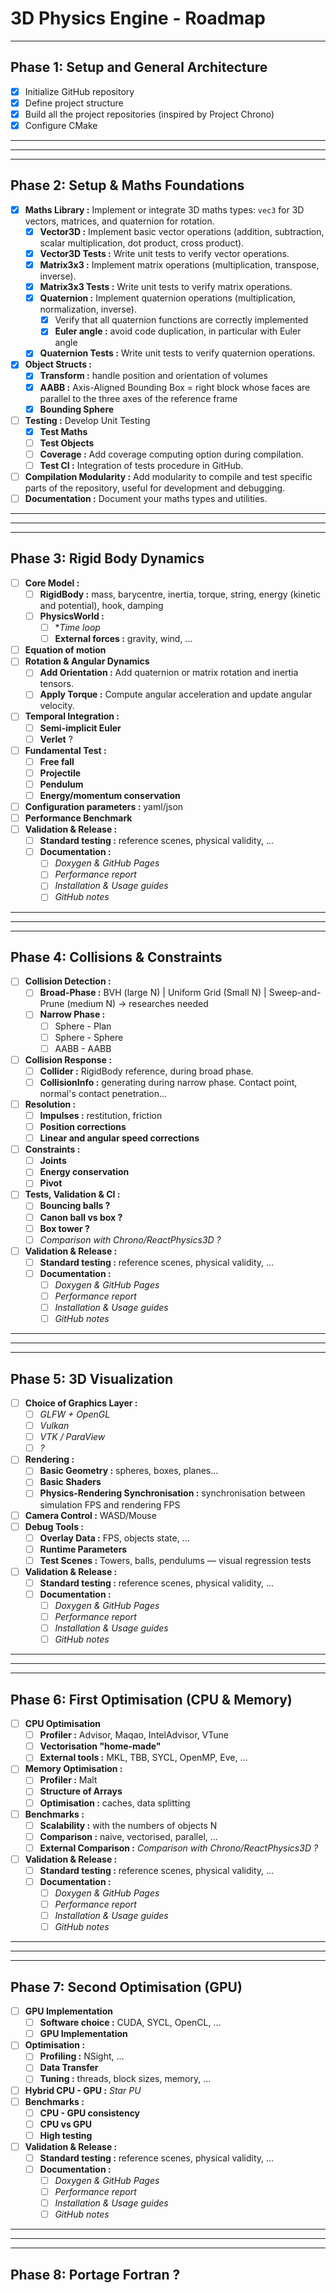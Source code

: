 # 3D Physics Engine - Roadmap

---

## Phase 1: Setup and General Architecture

- [x] Initialize GitHub repository
- [x] Define project structure
- [x] Build all the project repositories (inspired by Project Chrono)
- [x] Configure CMake

-----------------------------------------------------------------------------------------------------------
-----------------------------------------------------------------------------------------------------------
-----------------------------------------------------------------------------------------------------------

## Phase 2: Setup & Maths Foundations  

- [x] **Maths Library :** Implement or integrate 3D maths types: `vec3` for 3D vectors, matrices, and quaternion for rotation.  
  - [x] **Vector3D :** Implement basic vector operations (addition, subtraction, scalar multiplication, dot product, cross product).
  - [x] **Vector3D Tests :** Write unit tests to verify vector operations.
  - [x] **Matrix3x3 :** Implement matrix operations (multiplication, transpose, inverse).
  - [x] **Matrix3x3 Tests :** Write unit tests to verify matrix operations.
  - [x] **Quaternion :** Implement quaternion operations (multiplication, normalization, inverse).
    - [x] Verify that all quaternion functions are correctly implemented
    - [x] **Euler angle :** avoid code duplication, in particular with Euler angle
  - [x] **Quaternion Tests :** Write unit tests to verify quaternion operations.
- [x] **Object Structs :**
  - [x] **Transform :** handle position and orientation of volumes
  - [x] **AABB :** Axis-Aligned Bounding Box = right block whose faces are parallel to the three axes of the reference frame
  - [x] **Bounding Sphere**
- [ ] **Testing :** Develop Unit Testing
  - [x] **Test Maths**
  - [ ] **Test Objects**
  - [ ] **Coverage :** Add coverage computing option during compilation.
  - [ ] **Test CI :** Integration of tests procedure in GitHub.
- [ ] **Compilation Modularity :** Add modularity to compile and test specific parts of the repository, useful for development and debugging.
- [ ] **Documentation :** Document your maths types and utilities.

-----------------------------------------------------------------------------------------------------------
-----------------------------------------------------------------------------------------------------------
-----------------------------------------------------------------------------------------------------------

## Phase 3: Rigid Body Dynamics
- [ ] **Core Model :**
  - [ ] **RigidBody :** mass, barycentre, inertia, torque, string, energy (kinetic and potential), hook, damping
  - [ ] **PhysicsWorld :** 
    - [ ] **Time loop* 
    - [ ] **External forces :** gravity, wind, ...
- [ ] **Equation of motion**
- [ ] **Rotation & Angular Dynamics** 
  - [ ] **Add Orientation :** Add quaternion or matrix rotation and inertia tensors.  
  - [ ] **Apply Torque :** Compute angular acceleration and update angular velocity.  
- [ ] **Temporal Integration :** 
  - [ ] **Semi-implicit Euler**
  - [ ] **Verlet** ?
- [ ] **Fundamental Test :** 
  - [ ] **Free fall**
  - [ ] **Projectile**
  - [ ] **Pendulum**
  - [ ] **Energy/momentum conservation**
- [ ] **Configuration parameters :** yaml/json
- [ ] **Performance Benchmark**
- [ ] **Validation & Release :**
  - [ ] **Standard testing :** reference scenes, physical validity, ...
  - [ ] **Documentation :**
    - [ ] *Doxygen & GitHub Pages*
    - [ ] *Performance report*
    - [ ] *Installation & Usage guides*
    - [ ] *GitHub notes*

-----------------------------------------------------------------------------------------------------------
-----------------------------------------------------------------------------------------------------------
-----------------------------------------------------------------------------------------------------------

## Phase 4: Collisions & Constraints
 - [ ] **Collision Detection :**
   - [ ] **Broad-Phase :** BVH (large N) | Uniform Grid (Small N) | Sweep-and-Prune (medium N) -> researches needed
   - [ ] **Narrow Phase :**
     - [ ] Sphere - Plan
     - [ ] Sphere - Sphere
     - [ ] AABB - AABB
 - [ ] **Collision Response :**
   - [ ] **Collider :** RigidBody reference, during broad phase. 
   - [ ] **CollisionInfo :** generating during narrow phase. Contact point, normal's contact penetration...
 - [ ] **Resolution :**
   - [ ] **Impulses :** restitution, friction
   - [ ] **Position corrections**
   - [ ] **Linear and angular speed corrections**
 - [ ] **Constraints :**
   - [ ] **Joints**
   - [ ] **Energy conservation**
   - [ ] **Pivot**
 - [ ] **Tests, Validation & CI :**
   - [ ] **Bouncing balls ?**
   - [ ] **Canon ball vs box ?**
   - [ ] **Box tower ?**
   - [ ] **Comparison with Chrono/ReactPhysics3D* ?*
- [ ] **Validation & Release :**
  - [ ] **Standard testing :** reference scenes, physical validity, ...
  - [ ] **Documentation :**
    - [ ] *Doxygen & GitHub Pages*
    - [ ] *Performance report*
    - [ ] *Installation & Usage guides*
    - [ ] *GitHub notes*

-----------------------------------------------------------------------------------------------------------
-----------------------------------------------------------------------------------------------------------
-----------------------------------------------------------------------------------------------------------

## Phase 5: 3D Visualization
 - [ ] **Choice of Graphics Layer :**
   - [ ] *GLFW + OpenGL*
   - [ ] *Vulkan*
   - [ ] *VTK / ParaView*
   - [ ] *?*
 - [ ] **Rendering :**
   - [ ] **Basic Geometry :** spheres, boxes, planes...
   - [ ] **Basic Shaders**
   - [ ] **Physics-Rendering Synchronisation :** synchronisation between simulation FPS and rendering FPS
 - [ ] **Camera Control :** WASD/Mouse
 - [ ] **Debug Tools :**
   - [ ] **Overlay Data :** FPS, objects state, ...
   - [ ] **Runtime Parameters**
   - [ ] **Test Scenes :** Towers, balls, pendulums — visual regression tests
- [ ] **Validation & Release :**
  - [ ] **Standard testing :** reference scenes, physical validity, ...
  - [ ] **Documentation :**
    - [ ] *Doxygen & GitHub Pages*
    - [ ] *Performance report*
    - [ ] *Installation & Usage guides*
    - [ ] *GitHub notes*

-----------------------------------------------------------------------------------------------------------
-----------------------------------------------------------------------------------------------------------
-----------------------------------------------------------------------------------------------------------

## Phase 6: First Optimisation (CPU & Memory)
 - [ ] **CPU Optimisation**
   - [ ] **Profiler :** Advisor, Maqao, IntelAdvisor, VTune
   - [ ] **Vectorisation "home-made"**
   - [ ] **External tools :** MKL, TBB, SYCL, OpenMP, Eve, ...
 - [ ] **Memory Optimisation :**
   - [ ] **Profiler :** Malt    
   - [ ] **Structure of Arrays**
   - [ ] **Optimisation :** caches, data splitting
 - [ ] **Benchmarks :**
   - [ ] **Scalability :** with the numbers of objects N
   - [ ] **Comparison :** naive, vectorised, parallel, ...
   - [ ] **External Comparison :** **Comparison with Chrono/ReactPhysics3D* ?*
- [ ] **Validation & Release :**
  - [ ] **Standard testing :** reference scenes, physical validity, ...
  - [ ] **Documentation :**
    - [ ] *Doxygen & GitHub Pages*
    - [ ] *Performance report*
    - [ ] *Installation & Usage guides*
    - [ ] *GitHub notes*

-----------------------------------------------------------------------------------------------------------
-----------------------------------------------------------------------------------------------------------
-----------------------------------------------------------------------------------------------------------

## Phase 7: Second Optimisation (GPU)   
 - [ ] **GPU Implementation** 
   - [ ] **Software choice :** CUDA, SYCL, OpenCL, ...
   - [ ] **GPU Implementation**
 - [ ] **Optimisation :**
   - [ ] **Profiling :** NSight, ...
   - [ ] **Data Transfer**
   - [ ] **Tuning :** threads, block sizes, memory, ...
 - [ ] **Hybrid CPU - GPU :** *Star PU*
 - [ ] **Benchmarks :**
   - [ ] **CPU - GPU consistency**
   - [ ] **CPU vs GPU**
   - [ ] **High testing**
- [ ] **Validation & Release :**
  - [ ] **Standard testing :** reference scenes, physical validity, ...
  - [ ] **Documentation :**
    - [ ] *Doxygen & GitHub Pages*
    - [ ] *Performance report*
    - [ ] *Installation & Usage guides*
    - [ ] *GitHub notes*

-----------------------------------------------------------------------------------------------------------
-----------------------------------------------------------------------------------------------------------
-----------------------------------------------------------------------------------------------------------

## Phase 8: Portage Fortran ?
